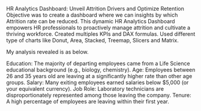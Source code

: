 HR Analytics Dashboard: Unveil Attrition Drivers and Optimize Retention
Objective was to create a dashboard where we can insights by which Attrition rate can be reduced.
This dynamic HR Analytics Dashboard empowers HR professionals to proactively manage attrition and cultivate a thriving workforce.
Created multiples KPIs and DAX formulas.
Used different type of charts like Donut, Area, Stacked, Treemap, Slicers and Matrix.

My analysis revealed is as below.

Education: The majority of departing employees came from a Life Science educational background (e.g., biology, chemistry).
Age: Employees between 26 and 35 years old are leaving at a significantly higher rate than other age groups.
Salary: Many exiting employees earned salaries below $5,000 (or your equivalent currency).
Job Role: Laboratory technicians are disproportionately represented among those leaving the company.
Tenure: A high percentage of employees are leaving within their first year.
